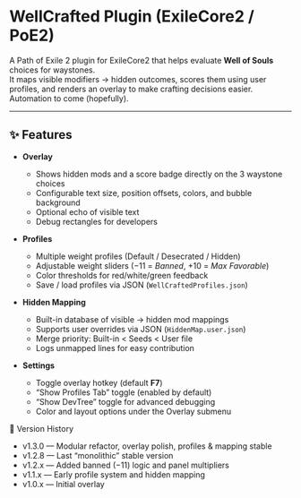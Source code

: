 # WellCrafted Plugin (ExileCore2 / PoE2)

A Path of Exile 2 plugin for ExileCore2 that helps evaluate **Well of Souls** choices for waystones.  
It maps visible modifiers → hidden outcomes, scores them using user profiles, and renders an overlay to make crafting decisions easier.
Automation to come (hopefully).

---

## ✨ Features

- **Overlay**
  - Shows hidden mods and a score badge directly on the 3 waystone choices
  - Configurable text size, position offsets, colors, and bubble background
  - Optional echo of visible text
  - Debug rectangles for developers

- **Profiles**
  - Multiple weight profiles (Default / Desecrated / Hidden)
  - Adjustable weight sliders (−11 = *Banned*, +10 = *Max Favorable*)
  - Color thresholds for red/white/green feedback
  - Save / load profiles via JSON (`WellCraftedProfiles.json`)

- **Hidden Mapping**
  - Built-in database of visible → hidden mod mappings
  - Supports user overrides via JSON (`HiddenMap.user.json`)
  - Merge priority: Built-in < Seeds < User file
  - Logs unmapped lines for easy contribution

- **Settings**
  - Toggle overlay hotkey (default **F7**)
  - “Show Profiles Tab” toggle (enabled by default)
  - “Show DevTree” toggle for advanced debugging
  - Color and layout options under the Overlay submenu

📜 Version History
  - v1.3.0 — Modular refactor, overlay polish, profiles & mapping stable
  - v1.2.8 — Last “monolithic” stable version
  - v1.2.x — Added banned (−11) logic and panel multipliers
  - v1.1.x — Early profile system and hidden mapping
  - v1.0.x — Initial overlay
